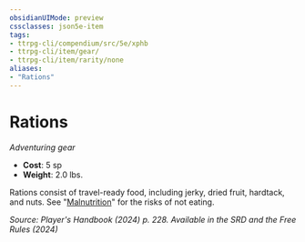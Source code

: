 ```yaml
---
obsidianUIMode: preview
cssclasses: json5e-item
tags:
- ttrpg-cli/compendium/src/5e/xphb
- ttrpg-cli/item/gear/
- ttrpg-cli/item/rarity/none
aliases: 
- "Rations"
---
```

# Rations
*Adventuring gear*  


- **Cost**: 5 sp
- **Weight**: 2.0 lbs.

Rations consist of travel-ready food, including jerky, dried fruit, hardtack, and nuts. See "[Malnutrition](Інструменти%20ДМ/CLI/traps-hazards/malnutrition-xphb.md)" for the risks of not eating.

*Source: Player's Handbook (2024) p. 228. Available in the <span title='Systems Reference Document (5.2)'>SRD</span> and the Free Rules (2024)*